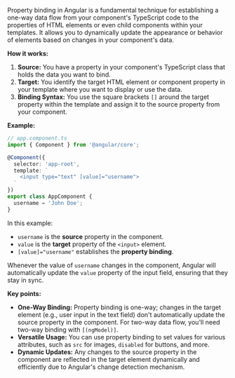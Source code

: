 Property binding in Angular is a fundamental technique for establishing a one-way data flow from your component's TypeScript code to the properties of HTML elements or even child components within your templates. It allows you to dynamically update the appearance or behavior of elements based on changes in your component's data.

**How it works:**

1. **Source:** You have a property in your component's TypeScript class that holds the data you want to bind.
2. **Target:** You identify the target HTML element or component property in your template where you want to display or use the data.
3. **Binding Syntax:** You use the square brackets `[]` around the target property within the template and assign it to the source property from your component.

**Example:**

```typescript
// app.component.ts
import { Component } from '@angular/core';

@Component({
  selector: 'app-root',
  template: `
    <input type="text" [value]="username">
  `
})
export class AppComponent {
  username = 'John Doe'; 
}
```

In this example:

- `username` is the **source** property in the component.
- `value` is the **target** property of the `<input>` element.
- `[value]="username"` establishes the **property binding**.

Whenever the value of `username` changes in the component, Angular will automatically update the `value` property of the input field, ensuring that they stay in sync.

**Key points:**

- **One-Way Binding:**  Property binding is one-way; changes in the target element (e.g., user input in the text field) don't automatically update the source property in the component. For two-way data flow, you'll need two-way binding with `[(ngModel)]`. 
- **Versatile Usage:**  You can use property binding to set values for various attributes, such as `src` for images, `disabled` for buttons, and more.
- **Dynamic Updates:**  Any changes to the source property in the component are reflected in the target element dynamically and efficiently due to Angular's change detection mechanism. 

